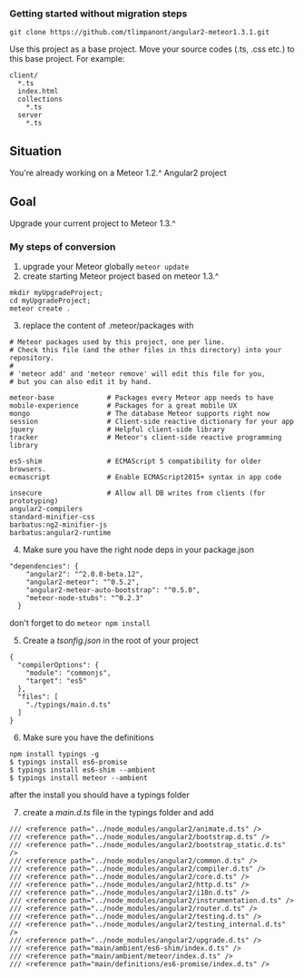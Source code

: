 ### Getting started without migration steps
```
git clone https://github.com/tlimpanont/angular2-meteor1.3.1.git
```
Use this project as a base project. Move your source codes (.ts, .css etc.) to this base project.
For example:
```
client/
  *.ts
  index.html
  collections
    *.ts
  server
    *.ts
```

## Situation
You're already working on a Meteor 1.2.^ Angular2 project
## Goal
Upgrade your current project to Meteor 1.3.^

### My steps of conversion

1. upgrade your Meteor globally ``` meteor update ```
2. create starting Meteor project based on meteor 1.3.^ 
``` 
mkdir myUpgradeProject; 
cd myUpgradeProject; 
meteor create .
```
3. replace the content of .meteor/packages with
```
# Meteor packages used by this project, one per line.
# Check this file (and the other files in this directory) into your repository.
#
# 'meteor add' and 'meteor remove' will edit this file for you,
# but you can also edit it by hand.

meteor-base             # Packages every Meteor app needs to have
mobile-experience       # Packages for a great mobile UX
mongo                   # The database Meteor supports right now
session                 # Client-side reactive dictionary for your app
jquery                  # Helpful client-side library
tracker                 # Meteor's client-side reactive programming library

es5-shim                # ECMAScript 5 compatibility for older browsers.
ecmascript              # Enable ECMAScript2015+ syntax in app code

insecure                # Allow all DB writes from clients (for prototyping)
angular2-compilers
standard-minifier-css
barbatus:ng2-minifier-js
barbatus:angular2-runtime
```
4. Make sure you have the right node deps in your package.json
```
"dependencies": {
    "angular2": "^2.0.0-beta.12",
    "angular2-meteor": "^0.5.2",
    "angular2-meteor-auto-bootstrap": "^0.5.0",
    "meteor-node-stubs": "^0.2.3"
  }
```
don't forget to do ``` meteor npm install ```

5. Create a *tsonfig.json* in the root of your project
```
{
  "compilerOptions": {
    "module": "commonjs",
    "target": "es5"
  },
  "files": [
    "./typings/main.d.ts"
  ]
}
```

6. Make sure you have the definitions
```
npm install typings -g
$ typings install es6-promise
$ typings install es6-shim --ambient
$ typings install meteor --ambient

```
after the install you should have a typings folder

7. create a *main.d.ts* file in the typings folder and add

```
/// <reference path="../node_modules/angular2/animate.d.ts" />
/// <reference path="../node_modules/angular2/bootstrap.d.ts" />
/// <reference path="../node_modules/angular2/bootstrap_static.d.ts" />
/// <reference path="../node_modules/angular2/common.d.ts" />
/// <reference path="../node_modules/angular2/compiler.d.ts" />
/// <reference path="../node_modules/angular2/core.d.ts" />
/// <reference path="../node_modules/angular2/http.d.ts" />
/// <reference path="../node_modules/angular2/i18n.d.ts" />
/// <reference path="../node_modules/angular2/instrumentation.d.ts" />
/// <reference path="../node_modules/angular2/router.d.ts" />
/// <reference path="../node_modules/angular2/testing.d.ts" />
/// <reference path="../node_modules/angular2/testing_internal.d.ts" />
/// <reference path="../node_modules/angular2/upgrade.d.ts" />
/// <reference path="main/ambient/es6-shim/index.d.ts" />
/// <reference path="main/ambient/meteor/index.d.ts" />
/// <reference path="main/definitions/es6-promise/index.d.ts" />
```


